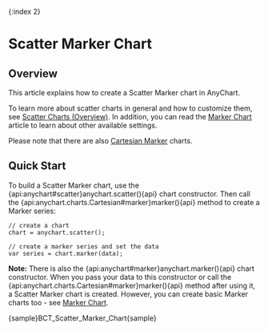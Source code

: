 {:index 2}
# Scatter Marker Chart

## Overview

This article explains how to create a Scatter Marker chart in AnyChart.

To learn more about scatter charts in general and how to customize them, see [Scatter Charts (Overview)](Overview). In addition, you can read the [Marker Chart](../Marker_Chart) article to learn about other available settings.

Please note that there are also [Cartesian Marker](../Marker_Chart) charts.

## Quick Start

To build a Scatter Marker chart, use the {api:anychart#scatter}anychart.scatter(){api} chart constructor. Then call the {api:anychart.charts.Cartesian#marker}marker(){api} method to create a Marker series:

```
// create a chart
chart = anychart.scatter();

// create a marker series and set the data
var series = chart.marker(data);
```

**Note:** There is also the {api:anychart#marker}anychart.marker(){api} chart constructor. When you pass your data to this constructor or call the {api:anychart.charts.Cartesian#marker}marker(){api} method after using it, a Scatter Marker chart is created. However, you can create basic Marker charts too - see [Marker Chart](../Marker_Chart).

{sample}BCT\_Scatter\_Marker\_Chart{sample}